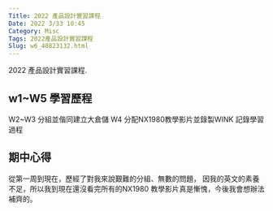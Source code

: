 ```yaml
---
Title: 2022 產品設計實習課程
Date: 2022 3/33 10:45
Category: Misc
Tags: 2022產品設計實習課程
Slug: w6_40823132.html
---
```


2022 產品設計實習課程.

<!-- PELICAN_END_SUMMARY -->

w1~W5 學習歷程
----

W2~W3 分組並偕同建立大倉儲
W4 分配NX1980教學影片並錄製WINK 記錄學習過程

期中心得
----

從第一周到現在，歷經了對我來說艱難的分組、無數的問題，
因我的英文的素養不足，所以我到現在還沒看完所有的NX1980
教學影片真是慚愧，今後我會想辦法補齊的。





